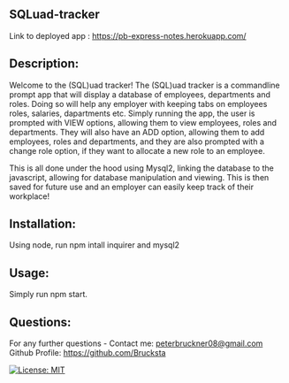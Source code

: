 ## SQLuad-tracker

Link to deployed app : https://pb-express-notes.herokuapp.com/

## Description:
Welcome to the (SQL)uad tracker! The (SQL)uad tracker is a commandline prompt app that will display a database of employees, departments and roles. Doing so will help any employer with keeping tabs on employees roles, salaries, dapartments etc. Simply running the app, the user is prompted with VIEW options, allowing them to view employees, roles and departments. They will also have an ADD option, allowing them to add employees, roles and departments, and they are also prompted with a change role option, if they want to allocate a new role to an employee. 

This is all done under the hood using Mysql2, linking the database to the javascript, allowing for database manipulation and viewing. This is then saved for future use and an employer can easily keep track of their workplace!

## Installation:
Using node, run npm intall inquirer and mysql2  

## Usage:
Simply run npm start.

## Questions:

For any further questions -
Contact me: peterbruckner08@gmail.com
Github Profile: https://github.com/Brucksta

[![License: MIT](https://img.shields.io/badge/License-MIT-yellow.svg)](https://opensource.org/licenses/MIT)
